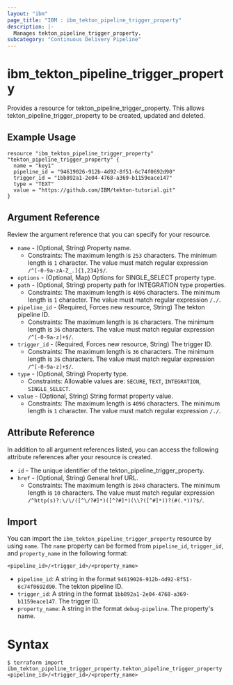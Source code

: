 ```yaml
---
layout: "ibm"
page_title: "IBM : ibm_tekton_pipeline_trigger_property"
description: |-
  Manages tekton_pipeline_trigger_property.
subcategory: "Continuous Delivery Pipeline"
---
```


# ibm_tekton_pipeline_trigger_property

Provides a resource for tekton_pipeline_trigger_property. This allows tekton_pipeline_trigger_property to be created, updated and deleted.

## Example Usage

```hcl
resource "ibm_tekton_pipeline_trigger_property" "tekton_pipeline_trigger_property" {
  name = "key1"
  pipeline_id = "94619026-912b-4d92-8f51-6c74f0692d90"
  trigger_id = "1bb892a1-2e04-4768-a369-b1159eace147"
  type = "TEXT"
  value = "https://github.com/IBM/tekton-tutorial.git"
}
```

## Argument Reference

Review the argument reference that you can specify for your resource.

* `name` - (Optional, String) Property name.
  * Constraints: The maximum length is `253` characters. The minimum length is `1` character. The value must match regular expression `/^[-0-9a-zA-Z_.]{1,234}$/`.
* `options` - (Optional, Map) Options for SINGLE_SELECT property type.
* `path` - (Optional, String) property path for INTEGRATION type properties.
  * Constraints: The maximum length is `4096` characters. The minimum length is `1` character. The value must match regular expression `/./`.
* `pipeline_id` - (Required, Forces new resource, String) The tekton pipeline ID.
  * Constraints: The maximum length is `36` characters. The minimum length is `36` characters. The value must match regular expression `/^[-0-9a-z]+$/`.
* `trigger_id` - (Required, Forces new resource, String) The trigger ID.
  * Constraints: The maximum length is `36` characters. The minimum length is `36` characters. The value must match regular expression `/^[-0-9a-z]+$/`.
* `type` - (Optional, String) Property type.
  * Constraints: Allowable values are: `SECURE`, `TEXT`, `INTEGRATION`, `SINGLE_SELECT`.
* `value` - (Optional, String) String format property value.
  * Constraints: The maximum length is `4096` characters. The minimum length is `1` character. The value must match regular expression `/./`.

## Attribute Reference

In addition to all argument references listed, you can access the following attribute references after your resource is created.

* `id` - The unique identifier of the tekton_pipeline_trigger_property.
* `href` - (Optional, String) General href URL.
  * Constraints: The maximum length is `2048` characters. The minimum length is `10` characters. The value must match regular expression `/^http(s)?:\/\/([^\/?#]*)([^?#]*)(\\?([^#]*))?(#(.*))?$/`.

## Import

You can import the `ibm_tekton_pipeline_trigger_property` resource by using `name`.
The `name` property can be formed from `pipeline_id`, `trigger_id`, and `property_name` in the following format:

```
<pipeline_id>/<trigger_id>/<property_name>
```
* `pipeline_id`: A string in the format `94619026-912b-4d92-8f51-6c74f0692d90`. The tekton pipeline ID.
* `trigger_id`: A string in the format `1bb892a1-2e04-4768-a369-b1159eace147`. The trigger ID.
* `property_name`: A string in the format `debug-pipeline`. The property's name.

# Syntax
```
$ terraform import ibm_tekton_pipeline_trigger_property.tekton_pipeline_trigger_property <pipeline_id>/<trigger_id>/<property_name>
```
